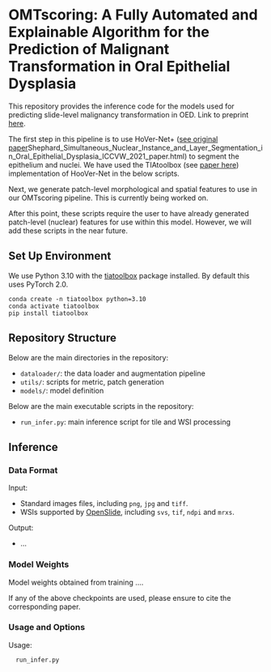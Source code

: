 # OMTscoring: A Fully Automated and Explainable Algorithm for the Prediction of Malignant Transformation in Oral Epithelial Dysplasia

This repository provides the inference code for the models used for predicting slide-level malignancy transformation in OED. Link to preprint [here](https://arxiv.org/abs/2307.03757). <br />

The first step in this pipeline is to use HoVer-Net+ ([see original paper](https://openaccess.thecvf.com/content/ICCV2021W/CDPath/html/)Shephard_Simultaneous_Nuclear_Instance_and_Layer_Segmentation_in_Oral_Epithelial_Dysplasia_ICCVW_2021_paper.html) to segment the epithelium and nuclei. We have used the TIAtoolbox (see [paper here](https://www.nature.com/articles/s43856-022-00186-5)) implementation of HooVer-Net in the below scripts.

Next, we generate patch-level morphological and spatial features to use in our OMTscoring pipeline. This is currently being worked on.

After this point, these scripts require the user to have already generated patch-level (nuclear) features for use within this model. However, we will add these scripts in the near future.

## Set Up Environment

We use Python 3.10 with the [tiatoolbox](https://github.com/TissueImageAnalytics/tiatoolbox) package installed. By default this uses PyTorch 2.0.

```
conda create -n tiatoolbox python=3.10
conda activate tiatoolbox
pip install tiatoolbox
```

## Repository Structure

Below are the main directories in the repository: 

- `dataloader/`: the data loader and augmentation pipeline
- `utils/`: scripts for metric, patch generation
- `models/`: model definition

Below are the main executable scripts in the repository:

- `run_infer.py`: main inference script for tile and WSI processing

## Inference

### Data Format
Input: <br />
- Standard images files, including `png`, `jpg` and `tiff`.
- WSIs supported by [OpenSlide](https://openslide.org/), including `svs`, `tif`, `ndpi` and `mrxs`.

Output: <br />
- ...
  
### Model Weights

Model weights obtained from training ....

If any of the above checkpoints are used, please ensure to cite the corresponding paper.

### Usage and Options

Usage: <br />
```
  run_infer.py
```
